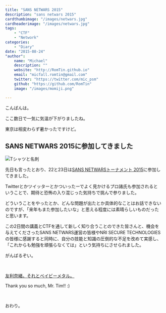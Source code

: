 ```yaml
---
title: "SANS NETWARS 2015"
description: "sans netwars 2015"
cardthumbimage: "/images/netwars.jpg"
cardheaderimage: "/images/netwars.jpg"
tags:
    - "CTF"
    - "Network"
categories:
    - "Diary"
date: "2015-08-24"
"author":
    name: "Michael"
    description: ""
    website: "http://RomTin.github.io"
    email: "micfall.romtin@gmail.com"
    twitter: "https://twitter.com/mic_psm"
    github: "https://github.com/RomTin"
    image: "/images/momiji.png"

---
```


こんばんは。

ここ数日で一気に気温が下がりましたね。

東京は相変わらず暑かったですけど。

<!--more-->

## SANS NETWARS 2015に参加してきました

![Tシャツと名刺](/images/netwars.jpg)

先日も言ったとおり、22と23日は[SANS NETWARSトーナメント 2015](http://www.nri-secure.co.jp/event/2015/netwars.html "sans-netwars15")に参加してきました。

Twitterとかツイッターとかついったーでよく見かけるプロ諸氏も参加されるということで、期待と恐怖の入り混じった気持ちで挑んで参りました。

どういうことをやったとか、どんな問題が出たとか具体的なことはお話できないのですが、「来年もまた参加したいな」と思える程度には素晴らしいものだったと思います。

この2日間の講義とCTFを通して新しく知り合うことのできた皆さんと、機会を与えてくださったSANS NETWARS運営の皆様やNRI SECURE TECHNOLOGIESの皆様に感謝すると同時に、自分の技能と知識の圧倒的な不足を改めて実感し、「これからも勉強を頑張らなくては」という気持ちにさせられました。

がんばるぞい。

<br>

[友利奈緒。それとベイビーメタル。](https://twitter.com/hashtag/NETWARS2015?src=hash&lang=en, "hashtag:netwars2015")

Thank you so much, Mr. Tim!! :)

<br>

おわり。
